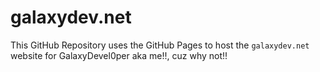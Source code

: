 # galaxydev.net
This GitHub Repository uses the GitHub Pages to host the `galaxydev.net` website for GalaxyDevel0per aka me!!, cuz why not!!
